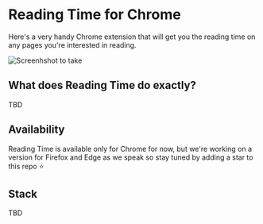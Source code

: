 # Reading Time for Chrome

Here's a very handy Chrome extension that will get you the reading time on any pages you're interested in reading.

![Screenhshot to take](./public/tbd "Reading Time Official Page")

## What does Reading Time do exactly?
TBD

## Availability
Reading Time is available only for Chrome for now, but we're working on a version for Firefox and Edge as we speak so stay tuned by adding a star to this repo ⭐️

## Stack
TBD